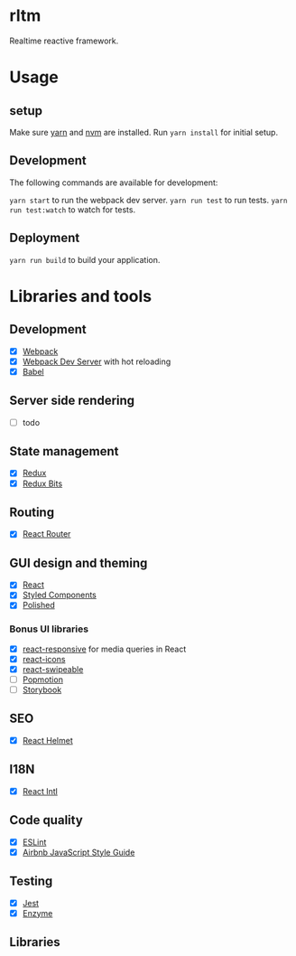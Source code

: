 # rltm

Realtime reactive framework.

# Usage

## setup

Make sure [yarn](https://yarnpkg.com) and [nvm](https://github.com/creationix/nvm) are installed.
Run `yarn install` for initial setup.

## Development

The following commands are available for development:

`yarn start` to run the webpack dev server.
`yarn run test` to run tests.
`yarn run test:watch` to watch for tests.

## Deployment

`yarn run build` to build your application.

# Libraries and tools

## Development
- [x] [Webpack](https://webpack.js.org/)
- [x] [Webpack Dev Server](https://github.com/webpack/webpack-dev-server) with hot reloading
- [x] [Babel](https://babeljs.io)

## Server side rendering
- [ ] todo

## State management
- [x] [Redux](https://redux.js.org/)
- [x] [Redux Bits](https://github.com/cl1ck/redux-bits)

## Routing
- [x] [React Router](https://github.com/ReactTraining/react-router)

## GUI design and theming
- [x] [React](https://reactjs.org/)
- [x] [Styled Components](https://www.styled-components.com/)
- [x] [Polished](https://polished.js.org/docs/)

### Bonus UI libraries
- [x] [react-responsive](https://github.com/contra/react-responsive) for media queries in React
- [x] [react-icons](https://gorangajic.github.io/react-icons/)
- [x] [react-swipeable](https://github.com/dogfessional/react-swipeable)
- [ ] [Popmotion](https://popmotion.io/)
- [ ] [Storybook](https://storybook.js.org/)

## SEO
- [x] [React Helmet](https://github.com/nfl/react-helmet)

## I18N
- [x] [React Intl](https://github.com/yahoo/react-intl)

## Code quality
- [x] [ESLint](https://eslint.org/)
- [x] [Airbnb JavaScript Style Guide](https://github.com/airbnb/javascript)

## Testing
- [x] [Jest](https://facebook.github.io/jest/)
- [x] [Enzyme](https://airbnb.io/enzyme/)

## Libraries

